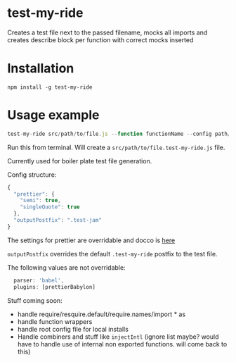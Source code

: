 # test-my-ride

Creates a test file next to the passed filename, mocks all imports and creates describe block per function with correct mocks inserted

# Installation

`npm install -g test-my-ride`

# Usage example

```javascript
test-my-ride src/path/to/file.js --function functionName --config path/to/config/file.json
```
Run this from terminal. Will create a `src/path/to/file.test-my-ride.js` file.

Currently used for boiler plate test file generation.

Config structure:

```javascript
{
  "prettier": {
    "semi": true,
    "singleQuote": true
  },
  "outputPostfix": ".test-jam"
}
```

The settings for prettier are overridable and docco is [here](https://prettier.io/docs/en/options.html)

`outputPostfix` overrides the default `.test-my-ride` postfix to the test file.

The following values are not overridable:
```javascript
  parser: 'babel',
  plugins: [prettierBabylon]
```


Stuff coming soon:
- handle require/resquire.default/require.names/import * as
- handle function wrappers
- handle root config file for local installs
- Handle combiners and stuff like `injectIntl` (ignore list maybe? would have to handle use of internal non exported functions. will come back to this)
